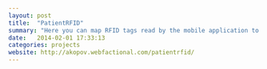 ```yaml
---
layout: post
title:  "PatientRFID"
summary: "Here you can map RFID tags read by the mobile application to Twitter profiles to read user information from and to send back to the application."
date:   2014-02-01 17:33:13
categories: projects
website: http://akopov.webfactional.com/patientrfid/
---
```

